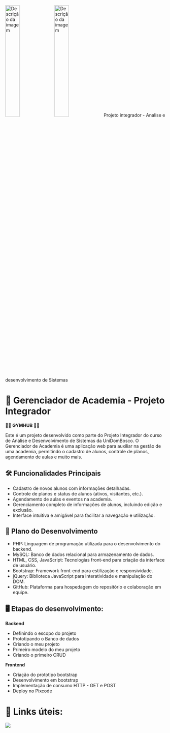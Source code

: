 <img src="https://painel.posdomboscoead.com.br/assets/uploads/143/cfe9b-logo-dom-bosco.png" alt="Descrição da imagem" style="width: 30%">
<img src="https://pixcode.com.br/projetointegrador/images/logo.png" alt="Descrição da imagem" style="width: 30%">
Projeto integrador - Analise e desenvolvimento de Sistemas

# 📝 Gerenciador de Academia - Projeto Integrador

🏋️‍♂️ **GYMHUB** 🏋️‍♂️

Este é um projeto desenvolvido como parte do Projeto Integrador do curso de Análise e Desenvolvimento de Sistemas da UniDomBosco. O Gerenciador de Academia é uma aplicação web para auxiliar na gestão de uma academia, permitindo o cadastro de alunos, controle de planos, agendamento de aulas e muito mais.

## 🛠️ Funcionalidades Principais

- Cadastro de novos alunos com informações detalhadas.
- Controle de planos e status de alunos (ativos, visitantes, etc.).
- Agendamento de aulas e eventos na academia.
- Gerenciamento completo de informações de alunos, incluindo edição e exclusão.
- Interface intuitiva e amigável para facilitar a navegação e utilização.

## 🔧 Plano do Desenvolvimento

- PHP: Linguagem de programação utilizada para o desenvolvimento do backend.
- MySQL: Banco de dados relacional para armazenamento de dados.
- HTML, CSS, JavaScript: Tecnologias front-end para criação da interface de usuário.
- Bootstrap: Framework front-end para estilização e responsividade.
- jQuery: Biblioteca JavaScript para interatividade e manipulação do DOM.
- GitHub: Plataforma para hospedagem do repositório e colaboração em equipe.

## 🖥️ Etapas do desenvolvimento:

**Backend**

- Definindo o escopo do projeto <br>
- Prototipando o Banco de dados <br>
- Criando o meu projeto <br>
- Primeiro modelo do meu projeto <br>
- Criando o primeiro CRUD <br>

**Frontend**

- Criação do prototipo bootstrap <br>
- Desenvolvimento em bootstrap <br>
- Implementação de consumo HTTP - GET e POST <br>
- Deploy no Pixcode <br>

# 🔗 Links úteis:

[![](https://camo.githubusercontent.com/db52c5df4148a599b44fd19c8ba820267d9a7d1ce7d441f957086caa91d29f93/68747470733a2f2f696d672e736869656c64732e696f2f62616467652f4669676d612d4632344531453f7374796c653d666f722d7468652d6261646765266c6f676f3d6669676d61266c6f676f436f6c6f723d7768697465)](https://www.figma.com/)

